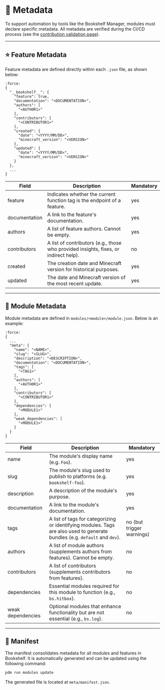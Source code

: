 # 🔖 Metadata

To support automation by tools like the Bookshelf Manager, modules must declare specific metadata. All metadata are verified during the CI/CD process (see the [contribution validation page](project:../contribute/contribution-validation.md)).

---

## ⭐ Feature Metadata

Feature metadata are defined directly within each `.json` file, as shown below:

```{code-block} json
:force:
{
  "__bookshelf__": {
    "feature": true,
    "documentation": "<DOCUMENTATION>",
    "authors": [
      "<AUTHOR1>"
    ],
    "contributors": [
      "<CONTRIBUTOR1>"
    ],
    "created": {
      "date": "<YYYY/MM/DD>",
      "minecraft_version": "<VERSION>"
    },
    "updated": {
      "date": "<YYYY/MM/DD>",
      "minecraft_version": "<VERSION>"
    }
  },
  ...
}
```

| Field | Description | Mandatory |
|-------|-------------|---------- |
| feature | Indicates whether the current function tag is the endpoint of a feature. | yes |
| documentation | A link to the feature's documentation. | yes |
| authors | A list of feature authors. Cannot be empty. | yes |
| contributors | A list of contributors (e.g., those who provided insights, fixes, or indirect help). | no |
| created | The creation date and Minecraft version for historical purposes. | yes |
| updated | The date and Minecraft version of the most recent update. | yes |

---

## 🧩 Module Metadata

Module metadata are defined in `modules/<module>/module.json`. Below is an example:

```{code-block} json
:force:
{
  ...
  "meta": {
    "name": "<NAME>",
    "slug": "<SLUG>",
    "description": "<DESCRIPTION>",
    "documentation": "<DOCUMENTATION>",
    "tags": [
      "<TAG1>"
    ],
    "authors": [
      "<AUTHOR1>"
    ],
    "contributors": [
      "<CONTRIBUTOR1>"
    ],
    "dependencies": [
      "<MODULE1>"
    ],
    "weak_dependencies": [
      "<MODULE1>"
    ]
  }
}
```

| Field | Description | Mandatory |
|-------|-------------|---------- |
| name | The module's display name (e.g. `Foo`). | yes |
| slug | The module's slug used to publish to platforms (e.g. `bookshelf-foo`). | yes |
| description | A description of the module's purpose. | yes |
| documentation | A link to the module's documentation. | yes |
| tags | A list of tags for categorizing or identifying modules. Tags are also used to generate bundles (e.g. `default` and `dev`). | no (but trigger warnings) |
| authors | A list of module authors (supplements authors from features). Cannot be empty. | no |
| contributors | A list of contributors (supplements contributors from features). | no |
| dependencies | Essential modules required for this module to function (e.g., `bs.hitbox`). | no |
| weak dependencies | Optional modules that enhance functionality but are not essential (e.g., `bs.log`). | no |

---

## 📜 Manifest

The manifest consolidates metadata for all modules and features in Bookshelf. It is automatically generated and can be updated using the following command:
```sh
pdm run modules update
```
The generated file is located at `meta/manifest.json`.
